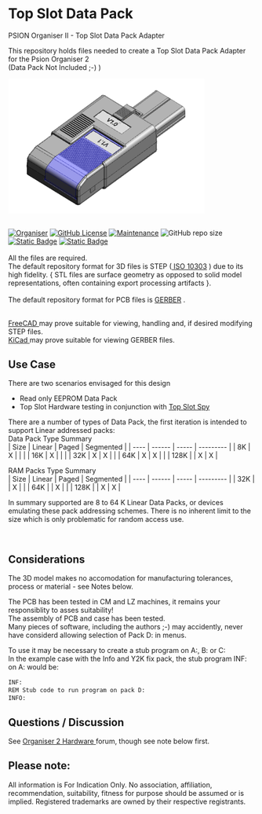 # Top Slot Data Pack  

PSION Organiser II - Top Slot Data Pack Adapter

This repository holds files needed to create a Top Slot Data Pack Adapter for the Psion Organiser 2  
 (Data Pack Not Included ;-) )
<div align="center">
  <div style="display: flex; align-items: flex-start;">
    
  <img src="https://github.com/nofitnessforpurpose/TopSlotDataPack/blob/main/images/TSDP-01.png?raw=true" width="400px" alt="PSION Organiser II Top Slot Case. Image copyright (c) 10 August 2024 nofitnessforpurpose All Rights Reserved">
  </div>
</div>
<BR>

[![Organiser](https://img.shields.io/badge/gadget-Organiser_II-blueviolet.svg?%3D&style=flat-square)]([https://en.wikipedia.org/wiki/Psion_Organiser])
[![GitHub License](https://img.shields.io/github/license/nofitnessforpurpose/TopSlotDataPack?style=flat-square)](https://github.com/nofitnessforpurpose/TopSlotDataPack/blob/main/LICENSE) 
[![Maintenance](https://img.shields.io/badge/maintained%3F-yes-green.svg?style=flat-square)](https://github.com/nofitnessforpurpose/TopSlotDataPack/graphs/commit-activity)
![GitHub repo size](https://img.shields.io/github/repo-size/nofitnessforpurpose/TopSlotDataPack?style=flat-square)
[![Static Badge](https://img.shields.io/badge/format-STEP%20Solid%20Model-blue?style=flat-square)](https://en.wikipedia.org/wiki/ISO_10303)
[![Static Badge](https://img.shields.io/badge/format-GERBER%20PCB-blue?style=flat-square)](https://en.wikipedia.org/wiki/Gerber_format)
<br>  
  All the files are required.  <br>
  The default repository format for 3D files is STEP (<a target="_blank" rel="noopener noreferrer" href="https://en.wikipedia.org/wiki/ISO_10303"> ISO 10303</a> ) due to its high fidelity.  { STL files are surface geometry as opposed to solid model representations, often containing export processing artifacts }. 
<br>  
  The default repository format for PCB files is <a targer="_blank" rel="noopener noreferrer" href="https://en.wikipedia.org/wiki/Gerber_format">GERBER</a> .
<br>

<br>  
<a target="_blank" rel="noopener noreferrer" href="https://www.freecad.org/" > FreeCAD </a> may prove suitable for viewing, handling and, if desired modifying STEP files.
<br>
<a target="_blank" rel="noopener noreferrer" href="https://www.kicad.org/" >KiCad </a> may prove suitable for viewing GERBER files.
<br>

## Use Case
There are two scenarios envisaged for this design
- Read only EEPROM Data Pack
- Top Slot Hardware testing in conjunction with <a target="_blank" rel="noopener noreferrer" href="https://github.com/nofitnessforpurpose/TopSlotSpy" >Top Slot Spy</a>

There are a number of types of Data Pack, the first iteration is intended to support Linear addressed packs:  
Data Pack Type Summary  
| Size |	Linear | Paged | Segmented |
| ---- | ------ | ----- | --------- |
|   8K |	   X   |       |           |
|  16K	|    X   |       |           | 
|  32K | 	  X   |   X   |           |
|  64K	|    X   |   X   |           | 
| 128K	|        |   X   |     X     |
  
RAM Packs Type Summary  
| Size |	Linear | Paged | Segmented |
| ---- | ------ | ----- | --------- |
|  32K	|        |   X   |           |
|  64K	|        |   X   |           |
| 128K	|        |   X   |     X     |
  
In summary supported are 8 to 64 K Linear Data Packs, or devices emulating these pack addressing schemes. There is no inherent limit to the size which is only problematic for random access use. 

<BR>
    
## Considerations
The 3D model makes no accomodation for manufacturing tolerances, process or material - see Notes below.  

The PCB has been tested in CM and LZ machines, it remains your responsiblity to asses suitability!  
The assembly of PCB and case has been tested.  
Many pieces of software, including the authors ;-) may accidently, never have considerd allowing selection of Pack D: in menus.  

To use it may be necessary to create a stub program on A:, B: or C:  
In the example case with the Info and Y2K fix pack, the stub program INF: on A: would be:  

```
INF:
REM Stub code to run program on pack D:
INFO:
```

## Questions / Discussion
See <a target="_blank" rel="noopener noreferrer" href="https://www.organiser2.com/"> Organiser 2 Hardware </a> forum, though see note below first.


## Please note:  
All information is For Indication Only.
No association, affiliation, recommendation, suitability, fitness for purpose should be assumed or is implied.
Registered trademarks are owned by their respective registrants.
